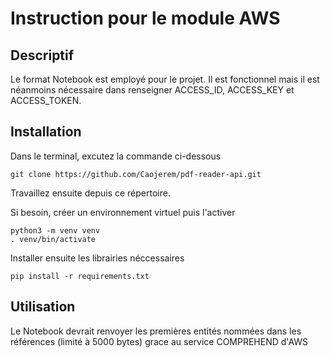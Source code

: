 # Instruction pour le module AWS

## Descriptif

Le format Notebook est employé pour le projet. Il est fonctionnel mais il est néanmoins nécessaire dans renseigner ACCESS_ID, ACCESS_KEY et ACCESS_TOKEN.

## Installation

Dans le terminal, excutez la commande ci-dessous

    git clone https://github.com/Caojerem/pdf-reader-api.git

Travaillez ensuite depuis ce répertoire.

Si besoin, créer un environnement virtuel puis l'activer

    python3 -m venv venv
    . venv/bin/activate

Installer ensuite les librairies néccessaires

    pip install -r requirements.txt

## Utilisation

Le Notebook devrait renvoyer les premières entités nommées dans les références (limité à 5000 bytes) grace au service COMPREHEND d'AWS
